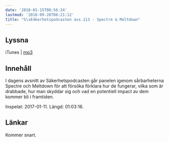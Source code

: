 ```yaml
---
date: '2018-01-15T08:56:24'
lastmod: '2018-09-26T08:21:12'
title: "S\xE4kerhetspodcasten avs.113 - Spectre & Meltdown"
---
```

## Lyssna

iTunes \| [mp3](http://traffic.libsyn.com/sakerhetspodcasten/Spectre_Meltdown.mp3)

## Innehåll

I dagens avsnitt av Säkerhetspodcasten går panelen igenom sårbarheterna Spectre och
Meltdown för att försöka förklara hur de fungerar, vilka som är drabbade, hur man
skyddar sig och vad en potentiell impact av dem kommer bli i framtiden.

Inspelat: 2017-01-11. Längd: 01:03:16.

## Länkar

Kommer snart.

